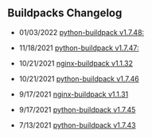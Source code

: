 ## Buildpacks Changelog

- 01/03/2022 [python-buildpack v1.7.48:](https://github.com/cloudfoundry/python-buildpack/releases/tag/v1.7.48)

- 11/18/2021 [python-buildpack v1.7.47:](https://github.com/cloudfoundry/python-buildpack/releases/tag/v1.7.47)

- 10/21/2021 [nginx-buildpack v1.1.32](https://github.com/cloudfoundry/nginx-buildpack/releases/tag/v1.1.32)

- 10/21/2021 [python-buildpack v1.7.46](ttps://github.com/cloudfoundry/python-buildpack/releases/tag/v1.7.46)

- 9/17/2021 [nginx-buildpack v1.1.31](https://github.com/cloudfoundry/nginx-buildpack/releases/tag/v1.1.31)

- 9/17/2021 [python-buildpack v1.7.45](https://github.com/cloudfoundry/python-buildpack/releases/tag/v1.7.45)

- 7/13/2021 [python-buildpack v1.7.43](https://github.com/cloudfoundry/python-buildpack/releases/tag/v1.7.43)
